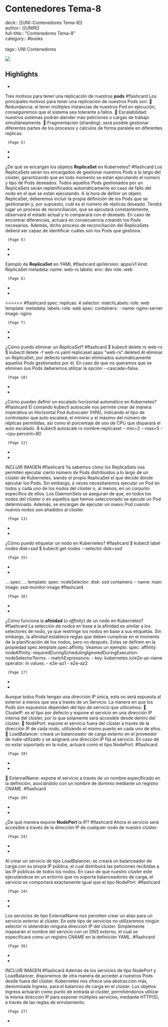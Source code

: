 # Contenedores Tema-8

deck:: [[UNI::Contenedores Tema-8]]\
author:: [[UNIR]]\
full-title:: "Contenedores Tema-8"\
category:: #books\
\
tags:: UNI Contenedores  

![](https://readwise-assets.s3.amazonaws.com/media/uploaded_book_covers/profile_22942/32ba186b-4f2e-404f-9b48-c6df76fd1f74.jpg)

## Highlights
- 
 Tres motivos para tener una replicación de nuestros **pods** #flashcard 
    Los principales motivos para tener una replicación de nuestros Pods son:  Redundancia: al tener múltiples instancias de nuestros Pod en ejecución, conseguiremos que el sistema sea tolerante a fallos.  Escalabilidad: nuestros sistemas podrán atender más peticiones o cargas de trabajo simultáneamente.  Fragmentación (sharding): será posible gestionar diferentes partes de los procesos y cálculos de forma paralela en diferentes replicas.

     (Page 5)
-
- 
 ¿De qué se encargan los objetos **ReplicaSet** en Kubernetes? #flashcard 
    Los ReplicaSets serán los encargados de gestionar nuestros Pods a lo largo del clúster, garantizando que en todo momento se están ejecutando el número y tipo de Pods deseados. Todos aquellos Pods gestionados por un ReplicaSets serán replanificados automáticamente en caso de fallo del nodo en el que se están ejecutando. A la hora de definir un objeto ReplicaSet, deberemos incluir la propia definición de los Pods que se gestionarán y, por supuesto, cuál es el número de réplicas deseado. Tendrá lugar un proceso de reconciliación, que se ejecutará constantemente, observará el estado actual y lo comparará con el deseado. En caso de encontrar diferencias, actuará en consecuencia creando los Pods necesarios. Además, dicho proceso de reconciliación del ReplicaSets deberá ser capaz de identificar cuáles son los Pods que gestiona.

     (Page 5)
-
- 
 Ejemplo de **ReplicaSet** en YAML #flashcard 
    apiVersion: apps/v1 kind: ReplicaSet metadata: name: web-rs labels: env: dev role: web

     (Page 6)
-
- 
 <<<<<< #flashcard 
    spec: replicas: 4 selector: matchLabels: role: web template: metadata: labels: role: web spec: containers: - name: nginx-server image: nginx

     (Page 7)
-
- 
 ¿Cómo puedo eliminar un *ReplicaSet*? #flashcard 
    $ kubectl delete rs web-rs $ kubectl delete -f web-rs.yaml replicaset.apps "web-rs" deleted Al eliminar un ReplicaSet, por defecto también serán eliminados automáticamente aquellos Pods gestionados por él. En caso de que no queramos que se eliminen sus Pods deberemos utilizar la opción --cascade=false.

     (Page 10)
-
- 
 ¿Cómo puedes definir un escalado horizontal automático en Kubernetes? #flashcard 
    El comando kubectl autoscale nos permite crear de manera imperativa un Horizontal Pod Autoscaler (HPA), indicando el tipo de controlador que auto escalará, el mínimo y el máximo del número de réplicas permitidas, así como el porcentaje de uso de CPU que disparará el auto escalado. $ kubectl autoscale rs nombre-replicaset --min=2 --max=5 --cpu-percent=80

     (Page 12)
-
- 
 INCLUIR IMAGEN #flashcard 
    Ya sabemos cómo los ReplicaSets nos permiten ejecutar cierto número de Pods distribuidos a lo largo de un clúster de Kubernetes, siendo el propio ReplicaSet el que decide dónde ejecutar los Pods. Sin embargo, a veces necesitaremos ejecutar un Pod en todos y cada uno de los nodos del clúster o, al menos, en un conjunto especifico de ellos. Los DaemonSets se aseguran de que, en todos los nodos del clúster o en aquellos que hemos seleccionado se ejecute un Pod determinado. Además, se encargan de ejecutar un nuevo Pod cuando nuevos nodos son añadidos al clúster.

     (Page 13)
-
- 
 ¿Cómo puedo etiquetar un nodo en Kubernetes? #flashcard 
    $ kubectl label nodes <nobre-nodo> disk=ssd $ kubectl get nodes --selector disk=ssd

     (Page 15)
-
- 

... spec: ... template: spec: nodeSelector: disk: ssd containers: - name: main image: ssd-monitor-image #flashcard 


     (Page 16)
-
- 
 ¿Cómo funciona la **afinidad** (o *affinity*) de un nodo en Kubernetes? #flashcard 
    La selección de nodos en base a la afinidad es similar a los selectores de nodo, ya que restringe los nodos en base a sus etiquetas. Sin embargo, la afinidad establece reglas que deben cumplirse en el momento de la planificación de los nodos, pero no después. Estas se definen en la propiedad spec.template.spec.affinity. Veamos un ejemplo: spec: affinity: nodeAffinity: requiredDuringSchedulingIgnoredDuringExecution: nodeSelectorTerms: - matchExpressions: - key: kubernetes.io/e2e-az-name operator: In values: - e2e-az1 - e2e-az2

     (Page 17)
-
- 

Aunque todos Pods tengan una dirección IP única, esta no será expuesta al exterior a menos que sea a través de un Servicio. La manera en que los Pods son expuestos dependen del tipo de servicio que utilicemos:  ClusteIP: es el tipo por defecto y expone el servicio en una dirección IP interna del clúster, por lo que solamente será accesible desde dentro del clúster.  NodePort: expone el servicio fuera del clúster a través de la dirección IP de cada nodo, utilizando el mismo puerto en cada uno de ellos.  LoadBalancer: creará un balanceador de carga externo en el proveedor de nube utilizado y se asignará una dirección IP fija al servicio. En caso de no estar soportado en la nube, actuará como el tipo NodePort. #flashcard 


     (Page 19)
-
- 

 ExternalName: expone el servicio a través de un nombre especificado en la definición, asociándolo con un nombre de dominio mediante un registro CNAME. #flashcard 


     (Page 20)
-
- 
 ¿De qué manera expone **NodePort** la IP? #flashcard 
    Ahora el servicio será accesible a través de la dirección IP de cualquier nodo de nuestro clúster:

     (Page 24)
-
- 

Al crear un servicio de tipo LoadBalancer, se creará un balanceador de carga con su propia IP pública, el cual distribuirá las peticiones recibidas a las IP públicas de todos los nodos. En caso de que nuestro clúster este ejecutándose en un entorno que no soporta balanceadores de carga, el servicio se comportará exactamente igual que el tipo NodePort. #flashcard 


     (Page 24)
-
- 

Los servicios de tipo ExternalName nos permiten crear un alias para un servicio externo al clúster. En este tipo de servicios no utilizaremos ningún selector ni obtendrán ninguna dirección IP del clúster. Simplemente mapearán el nombre del servicio con un DNS externo, el cual se especificará como un registro CNAME en la definición YAML. #flashcard 


     (Page 26)
-
- 
 INCLUIR IMÁGEN #flashcard 
    Además de los servicios de tipo NodePort y LoadBalancer, disponemos de otra manera de acceder a nuestros Pods desde fuera del clúster. Kubernetes nos ofrece una abstracción más, denominada Ingress, para el balanceo de carga en el clúster. Los objetos Ingress actuarán como punto de entrada al clúster, permitiéndonos utilizar la misma dirección IP para exponer múltiples servicios, mediante HTTP(S), a través de las reglas de enrutamiento.

     (Page 27)
-
